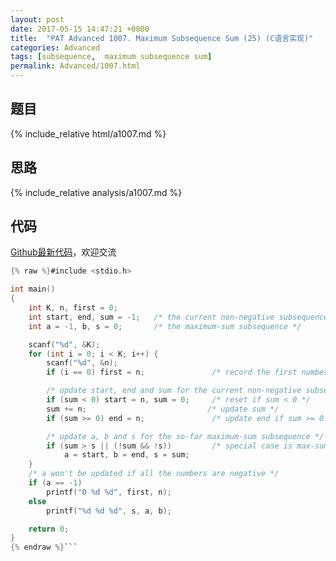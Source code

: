 ```yaml
---
layout: post
date: 2017-05-15 14:47:21 +0800
title:  "PAT Advanced 1007. Maximum Subsequence Sum (25) (C语言实现)"
categories: Advanced
tags: [subsequence,  maximum subsequence sum]
permalink: Advanced/1007.html
---
```


## 题目

{% include_relative html/a1007.md %}

## 思路

{% include_relative analysis/a1007.md %}

## 代码

[Github最新代码](https://github.com/OliverLew/PAT/blob/master/PATAdvanced/1007.c)，欢迎交流

```c
{% raw %}#include <stdio.h>

int main()
{
	int K, n, first = 0;
	int start, end, sum = -1;   /* the current non-negative subsequence */
	int a = -1, b, s = 0;       /* the maximum-sum subsequence */

	scanf("%d", &K);
	for (int i = 0; i < K; i++) {
		scanf("%d", &n);
		if (i == 0) first = n;               /* record the first number */

		/* update start, end and sum for the current non-negative subsequence */
		if (sum < 0) start = n, sum = 0;     /* reset if sum < 0 */
		sum += n;                           /* update sum */
		if (sum >= 0) end = n;               /* update end if sum >= 0 */

		/* update a, b and s for the so-far maximum-sum subsequence */
		if (sum > s || (!sum && !s))         /* special case is max-sum is 0 */
			a = start, b = end, s = sum;
	}
	/* a won't be updated if all the numbers are negative */
	if (a == -1)
		printf("0 %d %d", first, n);
	else
		printf("%d %d %d", s, a, b);

	return 0;
}
{% endraw %}```